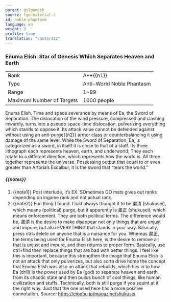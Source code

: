 ```yaml
---
parent: gilgamesh
source: fgo-material-i
id: noble-phantasm
language: en
weight: 3
profile: true
translation: "castor212"
---
```


### Enuma Elish: Star of Genesis Which Separates Heaven and Earth

<table>
  <tr><td>Rank</td><td>A++{{n1}}</td></tr>
  <tr><td>Type</td><td>Anti-World Noble Phantasm</td></tr>
  <tr><td>Range</td><td>1~99</td></tr>
  <tr><td>Maximum Number of Targets</td><td>1000 people</td></tr>
</table>

Enuma Elish.
Time and space severance by means of Ea, the Sword of Separation.
The dislocation of the wind pressure, compressed and clashing inwardly, turns into a pseudo space-time dislocation, pulverizing everything which stands to oppose it.
Its attack value cannot be defended against without using an anti-purge{{n2}} armor class or counterbalancing it using damage of the same level.
While the Sword of Separation, Ea, is categorized as a sword, in itself it is close to that of a staff. Its three lithograph each represents heaven, earth, and underworld; They each rotate to a different direction, which represents how the world is. All three together represents the universe.
Possessing output that equal to or even greater than Artoria’s Excalbur, it is the sword that “tears the world.”

##### {{notes}}

1. {{note1}} Post interlude, it’s EX. SOmetimes GO mats gives out ranks depending on ingame rank and not actual rank.
2. {{note2}} Fun thing I found. I had always thought it to be 粛清 (shukusei), which means (political) purge, but it apparently is 粛正 (shukusei), which means enforcement. They are both political terms. The difference would be, 粛清 is the desire to make disappear not only things that are unjust and impure, but also EVERYTHING that stands in your way. Basically, press ctrl+delete on anyone that is a nuisance for you.
Whereas 粛正, the terms being used for Enuma Elish here, is the desire to remove all that is unjust and impure, and then returns to proper form. Basically, use ctrl+find then replace things that are bad with better things.
I feel like this is important, because this strengthen the image that Enuma Elish is not an attack that only pulverizes, but also sorta drive home the concept that Enuma Elish was also an attack that rebuilds, which ties in to how Ea (drill) is the power used by Ea (god) to separate heaven and earth from its chaotic state and then builds bunch of cool things, like human civilization and stuffs.
Technically, both is still purge if you squint at it the right way. Just that the one used here has a more positive connotation.
Source: https://eigobu.jp/magazine/shukusei
